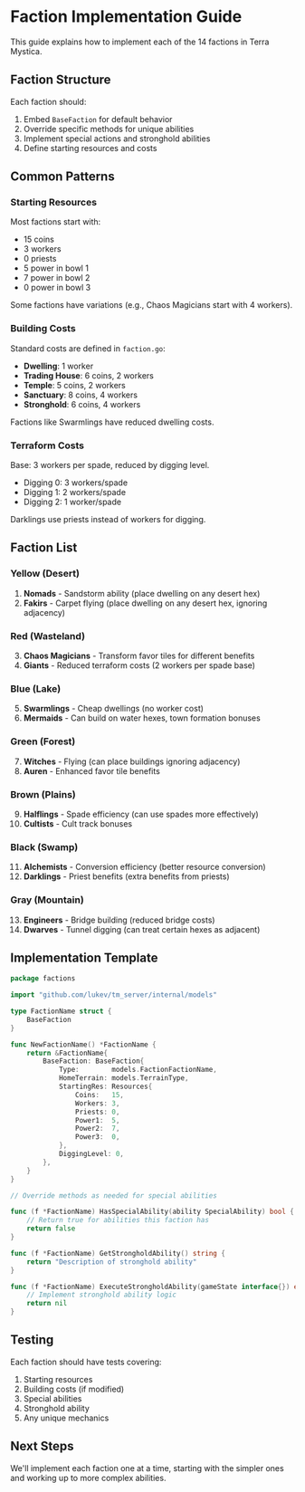 # Faction Implementation Guide

This guide explains how to implement each of the 14 factions in Terra Mystica.

## Faction Structure

Each faction should:
1. Embed `BaseFaction` for default behavior
2. Override specific methods for unique abilities
3. Implement special actions and stronghold abilities
4. Define starting resources and costs

## Common Patterns

### Starting Resources
Most factions start with:
- 15 coins
- 3 workers  
- 0 priests
- 5 power in bowl 1
- 7 power in bowl 2
- 0 power in bowl 3

Some factions have variations (e.g., Chaos Magicians start with 4 workers).

### Building Costs
Standard costs are defined in `faction.go`:
- **Dwelling**: 1 worker
- **Trading House**: 6 coins, 2 workers
- **Temple**: 5 coins, 2 workers
- **Sanctuary**: 8 coins, 4 workers
- **Stronghold**: 6 coins, 4 workers

Factions like Swarmlings have reduced dwelling costs.

### Terraform Costs
Base: 3 workers per spade, reduced by digging level.
- Digging 0: 3 workers/spade
- Digging 1: 2 workers/spade
- Digging 2: 1 worker/spade

Darklings use priests instead of workers for digging.

## Faction List

### Yellow (Desert)
1. **Nomads** - Sandstorm ability (place dwelling on any desert hex)
2. **Fakirs** - Carpet flying (place dwelling on any desert hex, ignoring adjacency)

### Red (Wasteland)
3. **Chaos Magicians** - Transform favor tiles for different benefits
4. **Giants** - Reduced terraform costs (2 workers per spade base)

### Blue (Lake)
5. **Swarmlings** - Cheap dwellings (no worker cost)
6. **Mermaids** - Can build on water hexes, town formation bonuses

### Green (Forest)
7. **Witches** - Flying (can place buildings ignoring adjacency)
8. **Auren** - Enhanced favor tile benefits

### Brown (Plains)
9. **Halflings** - Spade efficiency (can use spades more effectively)
10. **Cultists** - Cult track bonuses

### Black (Swamp)
11. **Alchemists** - Conversion efficiency (better resource conversion)
12. **Darklings** - Priest benefits (extra benefits from priests)

### Gray (Mountain)
13. **Engineers** - Bridge building (reduced bridge costs)
14. **Dwarves** - Tunnel digging (can treat certain hexes as adjacent)

## Implementation Template

```go
package factions

import "github.com/lukev/tm_server/internal/models"

type FactionName struct {
	BaseFaction
}

func NewFactionName() *FactionName {
	return &FactionName{
		BaseFaction: BaseFaction{
			Type:        models.FactionFactionName,
			HomeTerrain: models.TerrainType,
			StartingRes: Resources{
				Coins:   15,
				Workers: 3,
				Priests: 0,
				Power1:  5,
				Power2:  7,
				Power3:  0,
			},
			DiggingLevel: 0,
		},
	}
}

// Override methods as needed for special abilities

func (f *FactionName) HasSpecialAbility(ability SpecialAbility) bool {
	// Return true for abilities this faction has
	return false
}

func (f *FactionName) GetStrongholdAbility() string {
	return "Description of stronghold ability"
}

func (f *FactionName) ExecuteStrongholdAbility(gameState interface{}) error {
	// Implement stronghold ability logic
	return nil
}
```

## Testing

Each faction should have tests covering:
1. Starting resources
2. Building costs (if modified)
3. Special abilities
4. Stronghold ability
5. Any unique mechanics

## Next Steps

We'll implement each faction one at a time, starting with the simpler ones and working up to more complex abilities.
